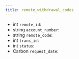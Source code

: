 ```yaml
---
title: remote_withdrawal_codes  
---
```


- <span class="type">int</span>  <span class="v-identifier">`remote_id`</span>:
- <span class="type">string</span>  <span class="v-identifier">`account_number`</span>:
- <span class="type">string</span>  <span class="v-identifier">`remote_code`</span>:
- <span class="type">int</span>  <span class="v-identifier">`trans_id`</span>:
- <span class="type">int</span>  <span class="v-identifier">`status`</span>:
- <span class="type">Carbon</span>  <span class="v-identifier">`request_date`</span>:
